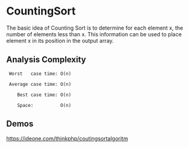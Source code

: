 # CountingSort

The basic idea of Counting Sort is to determine for each element x, the number of elements less than x. This information can be used to place element x in
its position in the output array.

## Analysis Complexity

     Worst   case time: O(n)
   
     Average case time: O(n)
   
        Best case time: O(n)
      
        Space:          O(n)

## Demos

   https://ideone.com/thinkphp/coutingsortalgoritm
